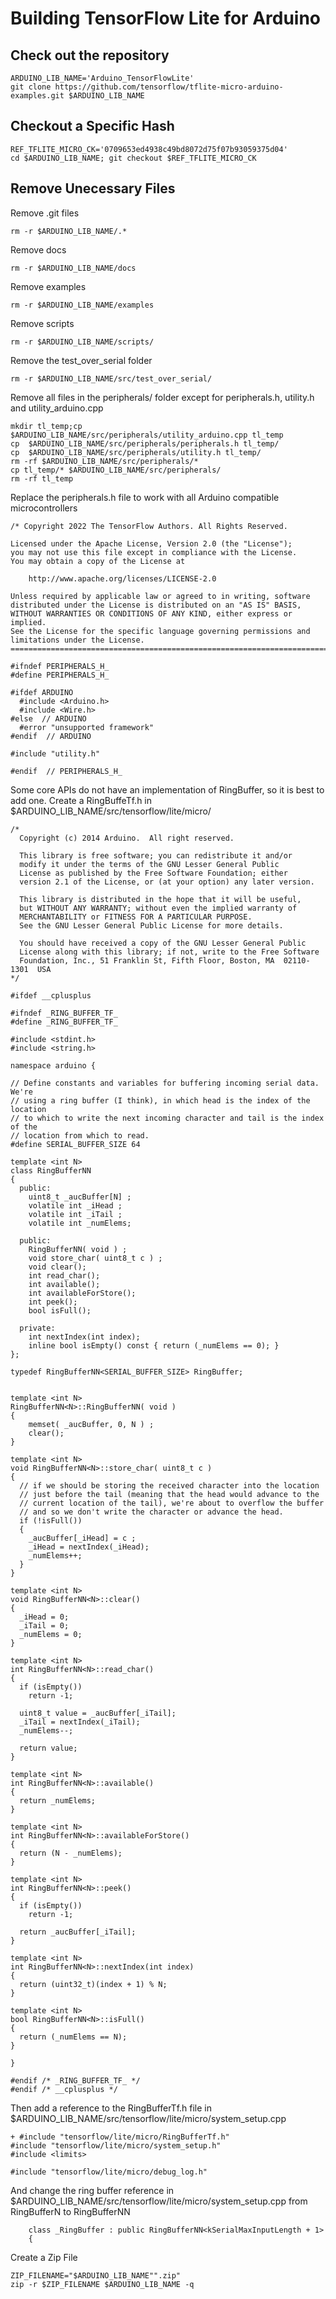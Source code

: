 # Building TensorFlow Lite for Arduino

## Check out the repository

```
ARDUINO_LIB_NAME='Arduino_TensorFlowLite'
git clone https://github.com/tensorflow/tflite-micro-arduino-examples.git $ARDUINO_LIB_NAME
```


## Checkout a Specific Hash

```
REF_TFLITE_MICRO_CK='0709653ed4938c49bd8072d75f07b93059375d04'
cd $ARDUINO_LIB_NAME; git checkout $REF_TFLITE_MICRO_CK
```

## Remove Unecessary Files

Remove .git files

```
rm -r $ARDUINO_LIB_NAME/.*
```

Remove docs

```
rm -r $ARDUINO_LIB_NAME/docs
```

Remove examples

```
rm -r $ARDUINO_LIB_NAME/examples
```

Remove scripts

```
rm -r $ARDUINO_LIB_NAME/scripts/
```

Remove the test_over_serial folder

```
rm -r $ARDUINO_LIB_NAME/src/test_over_serial/
```

Remove all files in the peripherals/ folder except for peripherals.h, utility.h and utility_arduino.cpp

```
mkdir tl_temp;cp  $ARDUINO_LIB_NAME/src/peripherals/utility_arduino.cpp tl_temp
cp  $ARDUINO_LIB_NAME/src/peripherals/peripherals.h tl_temp/
cp  $ARDUINO_LIB_NAME/src/peripherals/utility.h tl_temp/
rm -rf $ARDUINO_LIB_NAME/src/peripherals/*
cp tl_temp/* $ARDUINO_LIB_NAME/src/peripherals/
rm -rf tl_temp
```

Replace the peripherals.h file to work with all Arduino compatible microcontrollers

```
/* Copyright 2022 The TensorFlow Authors. All Rights Reserved.

Licensed under the Apache License, Version 2.0 (the "License");
you may not use this file except in compliance with the License.
You may obtain a copy of the License at

    http://www.apache.org/licenses/LICENSE-2.0

Unless required by applicable law or agreed to in writing, software
distributed under the License is distributed on an "AS IS" BASIS,
WITHOUT WARRANTIES OR CONDITIONS OF ANY KIND, either express or implied.
See the License for the specific language governing permissions and
limitations under the License.
==============================================================================*/

#ifndef PERIPHERALS_H_
#define PERIPHERALS_H_

#ifdef ARDUINO
  #include <Arduino.h>
  #include <Wire.h>
#else  // ARDUINO
  #error "unsupported framework"
#endif  // ARDUINO

#include "utility.h"

#endif  // PERIPHERALS_H_
```


Some core APIs do not have an implementation of RingBuffer, so it is best to add one. Create a RingBuffeTf.h in $ARDUINO_LIB_NAME/src/tensorflow/lite/micro/

```
/*
  Copyright (c) 2014 Arduino.  All right reserved.

  This library is free software; you can redistribute it and/or
  modify it under the terms of the GNU Lesser General Public
  License as published by the Free Software Foundation; either
  version 2.1 of the License, or (at your option) any later version.

  This library is distributed in the hope that it will be useful,
  but WITHOUT ANY WARRANTY; without even the implied warranty of
  MERCHANTABILITY or FITNESS FOR A PARTICULAR PURPOSE.
  See the GNU Lesser General Public License for more details.

  You should have received a copy of the GNU Lesser General Public
  License along with this library; if not, write to the Free Software
  Foundation, Inc., 51 Franklin St, Fifth Floor, Boston, MA  02110-1301  USA
*/

#ifdef __cplusplus

#ifndef _RING_BUFFER_TF_
#define _RING_BUFFER_TF_

#include <stdint.h>
#include <string.h>

namespace arduino {

// Define constants and variables for buffering incoming serial data.  We're
// using a ring buffer (I think), in which head is the index of the location
// to which to write the next incoming character and tail is the index of the
// location from which to read.
#define SERIAL_BUFFER_SIZE 64

template <int N>
class RingBufferNN
{
  public:
    uint8_t _aucBuffer[N] ;
    volatile int _iHead ;
    volatile int _iTail ;
    volatile int _numElems;

  public:
    RingBufferNN( void ) ;
    void store_char( uint8_t c ) ;
    void clear();
    int read_char();
    int available();
    int availableForStore();
    int peek();
    bool isFull();

  private:
    int nextIndex(int index);
    inline bool isEmpty() const { return (_numElems == 0); }
};

typedef RingBufferNN<SERIAL_BUFFER_SIZE> RingBuffer;


template <int N>
RingBufferNN<N>::RingBufferNN( void )
{
    memset( _aucBuffer, 0, N ) ;
    clear();
}

template <int N>
void RingBufferNN<N>::store_char( uint8_t c )
{
  // if we should be storing the received character into the location
  // just before the tail (meaning that the head would advance to the
  // current location of the tail), we're about to overflow the buffer
  // and so we don't write the character or advance the head.
  if (!isFull())
  {
    _aucBuffer[_iHead] = c ;
    _iHead = nextIndex(_iHead);
    _numElems++;
  }
}

template <int N>
void RingBufferNN<N>::clear()
{
  _iHead = 0;
  _iTail = 0;
  _numElems = 0;
}

template <int N>
int RingBufferNN<N>::read_char()
{
  if (isEmpty())
    return -1;

  uint8_t value = _aucBuffer[_iTail];
  _iTail = nextIndex(_iTail);
  _numElems--;

  return value;
}

template <int N>
int RingBufferNN<N>::available()
{
  return _numElems;
}

template <int N>
int RingBufferNN<N>::availableForStore()
{
  return (N - _numElems);
}

template <int N>
int RingBufferNN<N>::peek()
{
  if (isEmpty())
    return -1;

  return _aucBuffer[_iTail];
}

template <int N>
int RingBufferNN<N>::nextIndex(int index)
{
  return (uint32_t)(index + 1) % N;
}

template <int N>
bool RingBufferNN<N>::isFull()
{
  return (_numElems == N);
}

}

#endif /* _RING_BUFFER_TF_ */
#endif /* __cplusplus */
```

Then add a reference to the RingBufferTf.h file in $ARDUINO_LIB_NAME/src/tensorflow/lite/micro/system_setup.cpp

```
+ #include "tensorflow/lite/micro/RingBufferTf.h"
#include "tensorflow/lite/micro/system_setup.h"
#include <limits>

#include "tensorflow/lite/micro/debug_log.h"
```
And change the ring buffer reference in $ARDUINO_LIB_NAME/src/tensorflow/lite/micro/system_setup.cpp from RingBufferN to RingBufferNN

```
    class _RingBuffer : public RingBufferNN<kSerialMaxInputLength + 1>
    {
```

Create a Zip File

```
ZIP_FILENAME="$ARDUINO_LIB_NAME"".zip"
zip -r $ZIP_FILENAME $ARDUINO_LIB_NAME -q
```



